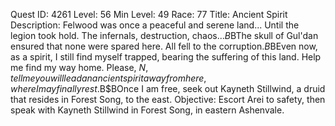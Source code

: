 Quest ID: 4261
Level: 56
Min Level: 49
Race: 77
Title: Ancient Spirit
Description: Felwood was once a peaceful and serene land... Until the legion took hold. The infernals, destruction, chaos...$B$BThe skull of Gul'dan ensured that none were spared here. All fell to the corruption.$B$BEven now, as a spirit, I still find myself trapped, bearing the suffering of this land. Help me find my way home. Please, $N, tell me you will lead an ancient spirit away from here, where I may finally rest.$B$BOnce I am free, seek out Kayneth Stillwind, a druid that resides in Forest Song, to the east.
Objective: Escort Arei to safety, then speak with Kayneth Stillwind in Forest Song, in eastern Ashenvale.
